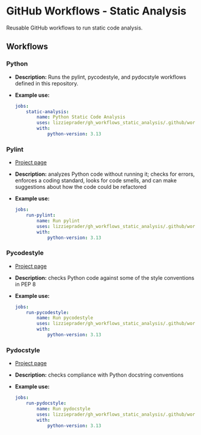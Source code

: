 # GitHub Workflows - Static Analysis

Reusable GitHub workflows to run static code analysis.

## Workflows

### Python

- **Description:** Runs the pylint, pycodestyle, and pydocstyle workflows defined in this repository.
- **Example use:**

    ```yaml
    jobs:
        static-analysis:
            name: Python Static Code Analysis
            uses: lizzieprader/gh_workflows_static_analysis/.github/workflows/python.yml@main
            with:
                python-version: 3.13
    ```

### Pylint

- [Project page](https://pypi.org/project/pylint/)
- **Description:** analyzes Python code without running it; checks for errors, enforces a coding standard, looks for code smells, and can make suggestions about how the code could be refactored
- **Example use:**

    ```yaml
    jobs:
        run-pylint:
            name: Run pylint
            uses: lizzieprader/gh_workflows_static_analysis/.github/workflows/pylint.yml@main
            with:
                python-version: 3.13
    ```

### Pycodestyle

- [Project page](https://pypi.org/project/pycodestyle/)
- **Description:** checks Python code against some of the style conventions in PEP 8
- **Example use:**

    ```yaml
    jobs:
        run-pycodestyle:
            name: Run pycodestyle
            uses: lizzieprader/gh_workflows_static_analysis/.github/workflows/pycodestyle.yml@main
            with:
                python-version: 3.13
    ```

### Pydocstyle

- [Project page](https://pypi.org/project/pydocstyle/)
- **Description:** checks compliance with Python docstring conventions
- **Example use:**

    ```yaml
    jobs:
        run-pydocstyle:
            name: Run pydocstyle
            uses: lizzieprader/gh_workflows_static_analysis/.github/workflows/pydocstyle.yml@main
            with:
                python-version: 3.13
    ```
